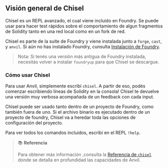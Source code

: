 ## Visión general de Chisel

Chisel es un REPL avanzado, el cual viene incluido en Foundry. Se puede usar para hacer test rápidos sobre el comportamiento de algun fragmentos de Solidity tanto en una red local como en un fork de red.

Chisel es parte de la suite de Foundry y viene instalada junto a  `forge`, `cast`, y `anvil`. Si aún no has instalado Foundry, cunsulta [Instalación de Foundry](../getting-started/installation.md). 

> Nota: Si tenés una versión más antigua de Foundry instalada, necesitás volver a instalar `foundryup` para que Chisel se descargue.

### Cómo usar Chisel

Para usar Anvil, simplemente escribí  `chisel`. A partir de eso, podés comenzar escribiendo líneas de Solidity en la consola! Chisel te devuelve una versión muy verbosa acompañada de un feedback con cada input.

Chisel puede ser usado tanto dentro de un proyecto de Foundry, como también fuera de uno. Si el archivo binario es ejecutado dentro de un proyecto de foundry, Chisel va a heredar toda las opciones de configuración del proyecto.

Para ver todos los comandos incluidos, escribí en el REPL `!help`.

> 📚 **Referencia**
>
> Para obtener más información ,consulta la [Referencia de `chisel` ](../reference/chisel/)donde se detalla en profundidad las capacidades de Anvil.

